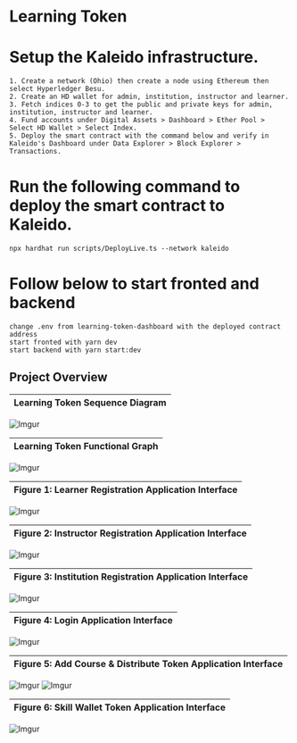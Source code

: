 # Learning Token

# Setup the Kaleido infrastructure.
````
1. Create a network (Ohio) then create a node using Ethereum then select Hyperledger Besu.
2. Create an HD wallet for admin, institution, instructor and learner.
3. Fetch indices 0-3 to get the public and private keys for admin, institution, instructor and learner.
4. Fund accounts under Digital Assets > Dashboard > Ether Pool > Select HD Wallet > Select Index.
5. Deploy the smart contract with the command below and verify in Kaleido's Dashboard under Data Explorer > Block Explorer > Transactions.
````

# Run the following command to deploy the smart contract to Kaleido.
```shell
npx hardhat run scripts/DeployLive.ts --network kaleido
```

# Follow below to start fronted and backend

```
change .env from learning-token-dashboard with the deployed contract address
start fronted with yarn dev
start backend with yarn start:dev
```

## Project Overview

| Learning Token Sequence Diagram |
| ------------------------------- |

![Imgur](https://imgur.com/WROJOl8.jpg)

| Learning Token Functional Graph |
| ------------------------------- |

![Imgur](https://imgur.com/N3JoxvY.jpg)

| Figure 1: Learner Registration Application Interface |
| ---------------------------------------------------- |

![Imgur](https://imgur.com/JBJoTEL.jpg)

| Figure 2: Instructor Registration Application Interface |
| ------------------------------------------------------- |

![Imgur](https://imgur.com/PO5AjL0.jpg)

| Figure 3: Institution Registration Application Interface |
| -------------------------------------------------------- |

![Imgur](https://imgur.com/jmCW45M.jpg)

| Figure 4: Login Application Interface |
| ------------------------------------- |

![Imgur](https://imgur.com/IUlGxc0.jpg)

| Figure 5: Add Course & Distribute Token Application Interface |
| ------------------------------------------------------------- |

![Imgur](https://imgur.com/BTuTttq.jpg)
![Imgur](https://imgur.com/tJ20Ik9.jpg)

| Figure 6: Skill Wallet Token Application Interface |
| -------------------------------------------------- |

![Imgur](https://imgur.com/BB0Ibt2.jpg)
